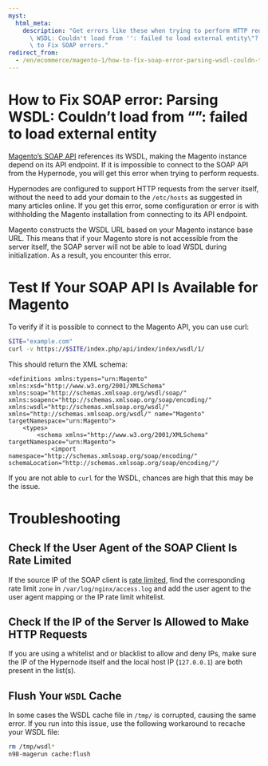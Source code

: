 ```yaml
---
myst:
  html_meta:
    description: "Get errors like these when trying to perform HTTP requests: \"Parsing\
      \ WSDL: Couldn't load from '': failed to load external entity\"? Here's how\
      \ to Fix SOAP errors."
redirect_from:
  - /en/ecommerce/magento-1/how-to-fix-soap-error-parsing-wsdl-couldn-t-load-from-failed-to-load-external-entity/
---
```


<!-- source: https://support.hypernode.com/en/ecommerce/magento-1/how-to-fix-soap-error-parsing-wsdl-couldn-t-load-from-failed-to-load-external-entity/ -->

# How to Fix SOAP error: Parsing WSDL: Couldn’t load from “”: failed to load external entity

[Magento’s SOAP API](https://devdocs.magento.com/guides/v2.4/get-started/soap/soap-web-api-calls.html?itm_source=devdocs&itm_medium=search_page&itm_campaign=federated_search&itm_term=soap) references its WSDL, making the Magento instance depend on its API endpoint. If it is impossible to connect to the SOAP API from the Hypernode, you will get this error when trying to perform requests.

Hypernodes are configured to support HTTP requests from the server itself, without the need to add your domain to the `/etc/hosts` as suggested in many articles online. If you get this error, some configuration or error is with withholding the Magento installation from connecting to its API endpoint.

Magento constructs the WSDL URL based on your Magento instance base URL. This means that if your Magento store is not accessible from the server itself, the SOAP server will not be able to load WSDL during initialization. As a result, you encounter this error.

# Test If Your SOAP API Is Available for Magento

To verify if it is possible to connect to the Magento API, you can use curl:

```bash
SITE="example.com"
curl -v https://$SITE/index.php/api/index/index/wsdl/1/
```

This should return the XML schema:

```nginx
<definitions xmlns:typens="urn:Magento" xmlns:xsd="http://www.w3.org/2001/XMLSchema" xmlns:soap="http://schemas.xmlsoap.org/wsdl/soap/" xmlns:soapenc="http://schemas.xmlsoap.org/soap/encoding/" xmlns:wsdl="http://schemas.xmlsoap.org/wsdl/" xmlns="http://schemas.xmlsoap.org/wsdl/" name="Magento" targetNamespace="urn:Magento">
    <types>
        <schema xmlns="http://www.w3.org/2001/XMLSchema" targetNamespace="urn:Magento">
            <import namespace="http://schemas.xmlsoap.org/soap/encoding/" schemaLocation="http://schemas.xmlsoap.org/soap/encoding/"/

```

If you are not able to `curl` for the WSDL, chances are high that this may be the issue.

# Troubleshooting

## Check If the User Agent of the SOAP Client Is Rate Limited

If the source IP of the SOAP client is [rate limited](https://support.hypernode.com/knowledgebase/resolving-429-many-requests/), find the corresponding rate limit `zone` in `/var/log/nginx/access.log` and add the user agent to the user agent mapping or the IP rate limit whitelist.

## Check If the IP of the Server Is Allowed to Make HTTP Requests

If you are using a whitelist and or blacklist to allow and deny IPs, make sure the IP of the Hypernode itself and the local host IP (`127.0.0.1`) are both present in the list(s).

## Flush Your `WSDL` Cache

In some cases the WSDL cache file in `/tmp/` is corrupted, causing the same error. If you run into this issue, use the following workaround to recache your WSDL file:

```bash
rm /tmp/wsdl*
n98-magerun cache:flush
```
